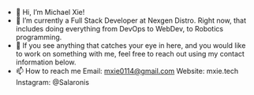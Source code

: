 - 👋 Hi, I’m Michael Xie!
- 👀 I’m currently a Full Stack Developer at Nexgen Distro. Right now, that includes doing everything from DevOps to WebDev, to Robotics programming.
- 💞️ If you see anything that catches your eye in here, and you would like to work on something with me, feel free to reach out using my contact information below.
- 📫 How to reach me 
Email: mxie0114@gmail.com
Website: mxie.tech
Instagram: @Salaronis

<!---
Salaronis/Salaronis is a ✨ special ✨ repository because its `README.md` (this file) appears on your GitHub profile.
You can click the Preview link to take a look at your changes.
--->
